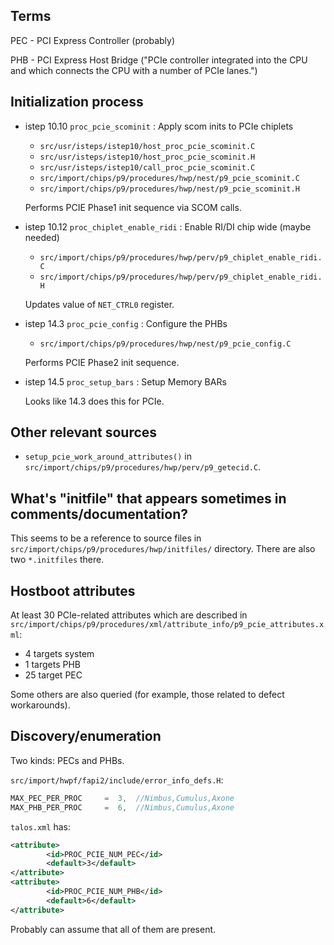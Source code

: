 ## Terms

PEC - PCI Express Controller (probably)

PHB - PCI Express Host Bridge ("PCIe controller integrated into the CPU and
which connects the CPU with a number of PCIe lanes.")

## Initialization process

- istep 10.10 `proc_pcie_scominit` : Apply scom inits to PCIe chiplets

  * `src/usr/isteps/istep10/host_proc_pcie_scominit.C`
  * `src/usr/isteps/istep10/host_proc_pcie_scominit.H`
  * `src/usr/isteps/istep10/call_proc_pcie_scominit.C`
  * `src/import/chips/p9/procedures/hwp/nest/p9_pcie_scominit.C`
  * `src/import/chips/p9/procedures/hwp/nest/p9_pcie_scominit.H`

  Performs PCIE Phase1 init sequence via SCOM calls.

- istep 10.12 `proc_chiplet_enable_ridi` : Enable RI/DI chip wide (maybe needed)

  * `src/import/chips/p9/procedures/hwp/perv/p9_chiplet_enable_ridi.C`
  * `src/import/chips/p9/procedures/hwp/perv/p9_chiplet_enable_ridi.H`

  Updates value of `NET_CTRL0` register.

- istep 14.3 `proc_pcie_config` : Configure the PHBs

  * `src/import/chips/p9/procedures/hwp/nest/p9_pcie_config.C`

  Performs PCIE Phase2 init sequence.

- istep 14.5 `proc_setup_bars` : Setup Memory BARs

  Looks like 14.3 does this for PCIe.

## Other relevant sources

* `setup_pcie_work_around_attributes()` in
  `src/import/chips/p9/procedures/hwp/perv/p9_getecid.C`.

## What's "initfile" that appears sometimes in comments/documentation?

This seems to be a reference to source files in
`src/import/chips/p9/procedures/hwp/initfiles/` directory.  There are also two
`*.initfiles` there.

## Hostboot attributes

At least 30 PCIe-related attributes which are described in
`src/import/chips/p9/procedures/xml/attribute_info/p9_pcie_attributes.xml`:
 - 4 targets system
 - 1 targets PHB
 - 25 target PEC

Some others are also queried (for example, those related to defect workarounds).

## Discovery/enumeration

Two kinds: PECs and PHBs.

`src/import/hwpf/fapi2/include/error_info_defs.H`:
```c
MAX_PEC_PER_PROC     =  3,  //Nimbus,Cumulus,Axone
MAX_PHB_PER_PROC     =  6,  //Nimbus,Cumulus,Axone
```

`talos.xml` has:
```xml
<attribute>
        <id>PROC_PCIE_NUM_PEC</id>
        <default>3</default>
</attribute>
<attribute>
        <id>PROC_PCIE_NUM_PHB</id>
        <default>6</default>
</attribute>
```

Probably can assume that all of them are present.
